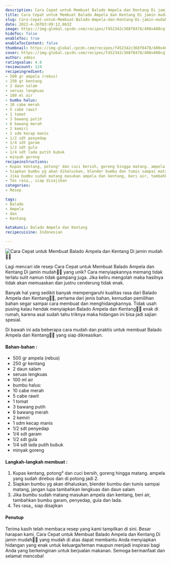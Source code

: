 ```yaml
---
description: Cara Cepat untuk Membuat Balado Ampela dan Kentang Di jamin mudah"
title: Cara Cepat untuk Membuat Balado Ampela dan Kentang Di jamin mudah
slug: Cara-Cepat-untuk-Membuat-Balado-Ampela-dan-Kentang-Di-jamin-mudah
date: 2022-4-26T03:09:12.063Z
image: https://img-global.cpcdn.com/recipes/f452342c368f8478/400x400cq70/photo.jpg
hideToc: false
enableToc: true
enableTocContent: false
thumbnail: https://img-global.cpcdn.com/recipes/f452342c368f8478/400x400cq70/photo.jpg
cover: https://img-global.cpcdn.com/recipes/f452342c368f8478/400x400cq70/photo.jpg
author: admin
ratingvalue: 4.8
reviewcount: 124
recipeingredient:
- 500 gr ampela (rebus)
- 250 gr kentang
- 2 daun salam
- seruas lengkuas
- 100 ml air
- bumbu halus:
- 10 cabe merah
- 5 cabe rawit
- 1 tomat
- 3 bawang putih
- 6 bawang merah
- 2 kemiri
- 1 sdm kecap manis
- 1/2 sdt penyedap
- 1/4 sdt garam
- 1/2 sdt gula
- 1/4 sdt lada putih bubuk
- minyak goreng
recipeinstructions:
- Kupas kentang, potong² dan cuci bersih, goreng hingga matang. ampela yang sudah direbus dan di potong jadi 2.
- Siapkan bumbu yg akan dihaluskan, blender bumbu dan tumis sampai matang, jangan lupa tambahkan lengkuas dan daun salam
- Jika bumbu sudah matang masukan ampela dan kentang, beri air, tambahkan bumbu garam, penyedap, gula dan lada.
- Tes rasa,, siap disajikan
categories:
- Resep

tags:
- Balado
- Ampela
- dan
- Kentang

katakunci: Balado Ampela dan Kentang
recipecuisine: Indonesian

---
```


![Cara Cepat untuk Membuat Balado Ampela dan Kentang Di jamin mudah👩‍🍳](https://img-global.cpcdn.com/recipes/f452342c368f8478/400x400cq70/photo.jpg)

Lagi mencari ide resep Cara Cepat untuk Membuat Balado Ampela dan Kentang Di jamin mudah👩‍🍳 yang unik? Cara menyiapkannya memang tidak terlalu sulit namun tidak gampang juga. Jika keliru mengolah maka hasilnya tidak akan memuaskan dan justru cenderung tidak enak.

Banyak hal yang sedikit banyak mempengaruhi kualitas rasa dari Balado Ampela dan Kentang👩‍🍳, pertama dari jenis bahan, kemudian pemilihan bahan segar sampai cara membuat dan menghidangkannya. Tidak usah pusing kalau hendak menyiapkan Balado Ampela dan Kentang👩‍🍳 enak di rumah, karena asal sudah tahu triknya maka hidangan ini bisa jadi sajian spesial.

Di bawah ini ada beberapa cara mudah dan praktis untuk membuat Balado Ampela dan Kentang👩‍🍳 yang siap dikreasikan.

<!--inarticleads1-->

#### Bahan-bahan :

- 500 gr ampela (rebus)
- 250 gr kentang
- 2 daun salam
- seruas lengkuas
- 100 ml air
- bumbu halus:
- 10 cabe merah
- 5 cabe rawit
- 1 tomat
- 3 bawang putih
- 6 bawang merah
- 2 kemiri
- 1 sdm kecap manis
- 1/2 sdt penyedap
- 1/4 sdt garam
- 1/2 sdt gula
- 1/4 sdt lada putih bubuk
- minyak goreng

<!--inarticleads2-->

#### Langkah-langkah membuat :

1. Kupas kentang, potong² dan cuci bersih, goreng hingga matang. ampela yang sudah direbus dan di potong jadi 2.
1. Siapkan bumbu yg akan dihaluskan, blender bumbu dan tumis sampai matang, jangan lupa tambahkan lengkuas dan daun salam
1. Jika bumbu sudah matang masukan ampela dan kentang, beri air, tambahkan bumbu garam, penyedap, gula dan lada.
1. Tes rasa,, siap disajikan

#### Penutup

Terima kasih telah membaca resep yang kami tampilkan di sini. Besar harapan kami, Cara Cepat untuk Membuat Balado Ampela dan Kentang Di jamin mudah👩‍🍳 yang mudah di atas dapat membantu Anda menyiapkan hidangan yang enak untuk keluarga/teman maupun menjadi inspirasi bagi Anda yang berkeinginan untuk berjualan makanan. Semoga bermanfaat dan selamat mencoba!